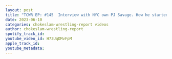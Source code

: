 ```yaml
---
layout: post
title: "TCWR EP: #145  Interview with NYC own PJ Savage. How he started in wrestling, one day joining BC?"
date: 2023-06-10
categories: chokeslam-wrestling-report videos
author: chokeslam-wrestling-report
spotify_track_id: 
youtube_video_id: H73UqDMvFpM
apple_track_id: 
youtube_metadata: 
---
```

